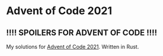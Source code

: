 # Advent of Code 2021

## ‼‼ SPOILERS FOR ADVENT OF CODE ‼‼

My solutions for [Advent of Code 2021](https://adventofcode.com/2021). Written in Rust.
